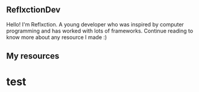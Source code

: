 ## ReflxctionDev

Hello! I'm Reflxction. A young developer who was inspired by computer programming and has worked with lots of frameworks. Continue reading to know more about any resource I made :)

## My resources
# test
